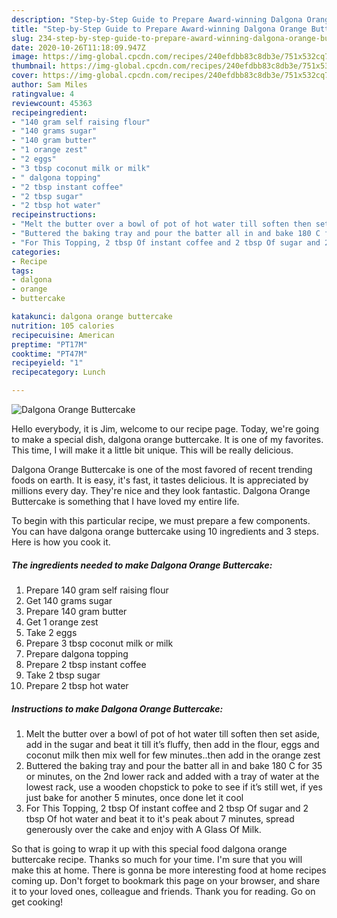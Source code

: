 ```yaml
---
description: "Step-by-Step Guide to Prepare Award-winning Dalgona Orange Buttercake"
title: "Step-by-Step Guide to Prepare Award-winning Dalgona Orange Buttercake"
slug: 234-step-by-step-guide-to-prepare-award-winning-dalgona-orange-buttercake
date: 2020-10-26T11:18:09.947Z
image: https://img-global.cpcdn.com/recipes/240efdbb83c8db3e/751x532cq70/dalgona-orange-buttercake-recipe-main-photo.jpg
thumbnail: https://img-global.cpcdn.com/recipes/240efdbb83c8db3e/751x532cq70/dalgona-orange-buttercake-recipe-main-photo.jpg
cover: https://img-global.cpcdn.com/recipes/240efdbb83c8db3e/751x532cq70/dalgona-orange-buttercake-recipe-main-photo.jpg
author: Sam Miles
ratingvalue: 4
reviewcount: 45363
recipeingredient:
- "140 gram self raising flour"
- "140 grams sugar"
- "140 gram butter"
- "1 orange zest"
- "2 eggs"
- "3 tbsp coconut milk or milk"
- " dalgona topping"
- "2 tbsp instant coffee"
- "2 tbsp sugar"
- "2 tbsp hot water"
recipeinstructions:
- "Melt the butter over a bowl of pot of hot water till soften then set aside, add in the sugar and beat it till it’s fluffy, then add in the flour, eggs and coconut milk then mix well for few minutes..then add in the orange zest"
- "Buttered the baking tray and pour the batter all in and bake 180 C for 35 or minutes, on the 2nd lower rack and added with a tray of water at the lowest rack, use a wooden chopstick to poke to see if it’s still wet, if yes just bake for another 5 minutes, once done let it cool"
- "For This Topping, 2 tbsp Of instant coffee and 2 tbsp Of sugar and 2 tbsp Of hot water and beat it to it&#39;s peak about 7 minutes, spread generously over the cake and enjoy with A Glass Of Milk."
categories:
- Recipe
tags:
- dalgona
- orange
- buttercake

katakunci: dalgona orange buttercake 
nutrition: 105 calories
recipecuisine: American
preptime: "PT17M"
cooktime: "PT47M"
recipeyield: "1"
recipecategory: Lunch

---
```



![Dalgona Orange Buttercake](https://img-global.cpcdn.com/recipes/240efdbb83c8db3e/751x532cq70/dalgona-orange-buttercake-recipe-main-photo.jpg)

Hello everybody, it is Jim, welcome to our recipe page. Today, we're going to make a special dish, dalgona orange buttercake. It is one of my favorites. This time, I will make it a little bit unique. This will be really delicious.

Dalgona Orange Buttercake is one of the most favored of recent trending foods on earth. It is easy, it's fast, it tastes delicious. It is appreciated by millions every day. They're nice and they look fantastic. Dalgona Orange Buttercake is something that I have loved my entire life.




To begin with this particular recipe, we must prepare a few components. You can have dalgona orange buttercake using 10 ingredients and 3 steps. Here is how you cook it.

<!--inarticleads1-->

##### The ingredients needed to make Dalgona Orange Buttercake:

1. Prepare 140 gram self raising flour
1. Get 140 grams sugar
1. Prepare 140 gram butter
1. Get 1 orange zest
1. Take 2 eggs
1. Prepare 3 tbsp coconut milk or milk
1. Prepare  dalgona topping
1. Prepare 2 tbsp instant coffee
1. Take 2 tbsp sugar
1. Prepare 2 tbsp hot water




<!--inarticleads2-->

##### Instructions to make Dalgona Orange Buttercake:

1. Melt the butter over a bowl of pot of hot water till soften then set aside, add in the sugar and beat it till it’s fluffy, then add in the flour, eggs and coconut milk then mix well for few minutes..then add in the orange zest
1. Buttered the baking tray and pour the batter all in and bake 180 C for 35 or minutes, on the 2nd lower rack and added with a tray of water at the lowest rack, use a wooden chopstick to poke to see if it’s still wet, if yes just bake for another 5 minutes, once done let it cool
1. For This Topping, 2 tbsp Of instant coffee and 2 tbsp Of sugar and 2 tbsp Of hot water and beat it to it&#39;s peak about 7 minutes, spread generously over the cake and enjoy with A Glass Of Milk.




So that is going to wrap it up with this special food dalgona orange buttercake recipe. Thanks so much for your time. I'm sure that you will make this at home. There is gonna be more interesting food at home recipes coming up. Don't forget to bookmark this page on your browser, and share it to your loved ones, colleague and friends. Thank you for reading. Go on get cooking!
